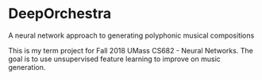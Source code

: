 # DeepOrchestra
A neural network approach to generating polyphonic musical compositions

This is my term project for Fall 2018 UMass CS682 - Neural Networks. 
The goal is to use unsupervised feature learning to improve on music generation.
